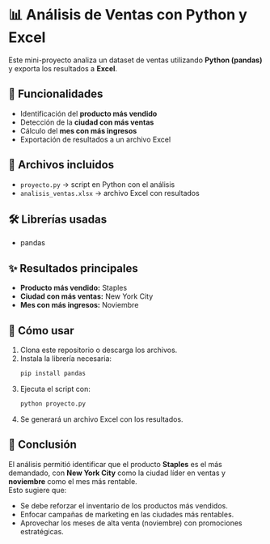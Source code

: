 # 📊 Análisis de Ventas con Python y Excel

Este mini-proyecto analiza un dataset de ventas utilizando **Python (pandas)** y exporta los resultados a **Excel**.  

## 🚀 Funcionalidades
- Identificación del **producto más vendido**  
- Detección de la **ciudad con más ventas**  
- Cálculo del **mes con más ingresos**  
- Exportación de resultados a un archivo Excel  

## 📂 Archivos incluidos
- `proyecto.py` → script en Python con el análisis  
- `analisis_ventas.xlsx` → archivo Excel con resultados  

## 🛠️ Librerías usadas
- pandas  

## ✨ Resultados principales
- **Producto más vendido:** Staples  
- **Ciudad con más ventas:** New York City  
- **Mes con más ingresos:** Noviembre  

## 📌 Cómo usar
1. Clona este repositorio o descarga los archivos.  
2. Instala la librería necesaria:  
   ```bash
   pip install pandas
   ```
3. Ejecuta el script con:  
   ```bash
   python proyecto.py
   ```
4. Se generará un archivo Excel con los resultados.  

## 📄 Conclusión
El análisis permitió identificar que el producto **Staples** es el más demandado, con **New York City** como la ciudad líder en ventas y **noviembre** como el mes más rentable.  
Esto sugiere que:  
- Se debe reforzar el inventario de los productos más vendidos.  
- Enfocar campañas de marketing en las ciudades más rentables.  
- Aprovechar los meses de alta venta (noviembre) con promociones estratégicas.  
